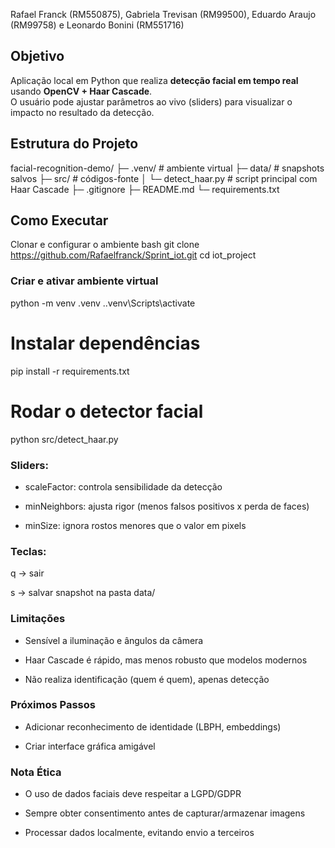 Rafael Franck (RM550875), Gabriela Trevisan (RM99500), Eduardo Araujo (RM99758) e Leonardo Bonini (RM551716)

## Objetivo
Aplicação local em Python que realiza **detecção facial em tempo real** usando **OpenCV + Haar Cascade**.  
O usuário pode ajustar parâmetros ao vivo (sliders) para visualizar o impacto no resultado da detecção.

## Estrutura do Projeto
facial-recognition-demo/
├─ .venv/ # ambiente virtual
├─ data/ # snapshots salvos
├─ src/ # códigos-fonte
│ └─ detect_haar.py # script principal com Haar Cascade
├─ .gitignore
├─ README.md
└─ requirements.txt

## Como Executar

Clonar e configurar o ambiente
bash
git clone https://github.com/Rafaelfranck/Sprint_iot.git
cd iot_project

### Criar e ativar ambiente virtual
python -m venv .venv
.\.venv\Scripts\activate 

# Instalar dependências
pip install -r requirements.txt

# Rodar o detector facial
python src/detect_haar.py

### Sliders:

- scaleFactor: controla sensibilidade da detecção

- minNeighbors: ajusta rigor (menos falsos positivos x perda de faces)

- minSize: ignora rostos menores que o valor em pixels

### Teclas:

q → sair

s → salvar snapshot na pasta data/

### Limitações

- Sensível a iluminação e ângulos da câmera

- Haar Cascade é rápido, mas menos robusto que modelos modernos

- Não realiza identificação (quem é quem), apenas detecção

### Próximos Passos

- Adicionar reconhecimento de identidade (LBPH, embeddings)

- Criar interface gráfica amigável

### Nota Ética

- O uso de dados faciais deve respeitar a LGPD/GDPR

- Sempre obter consentimento antes de capturar/armazenar imagens

- Processar dados localmente, evitando envio a terceiros
